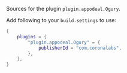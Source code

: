 Sources for the plugin `plugin.appodeal.Ogury`.

Add following to your `build.settings` to use:
```lua
{
    plugins = {
        "plugin.appodeal.Ogury" = {
            publisherId = "com.coronalabs",
        },
    },
}
```
